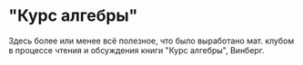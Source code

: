 # "Курс алгебры"
Здесь более или менее всё полезное, что было выработано мат. клубом в процессе чтения и обсуждения книги "Курс алгебры", Винберг.
